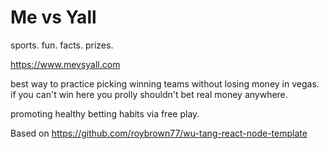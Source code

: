 # Me vs Yall

sports. fun. facts. prizes.

https://www.mevsyall.com

best way to practice picking winning teams without losing money in vegas.  if you can't win here you prolly shouldn't bet real money anywhere.

promoting healthy betting habits via free play.

Based on https://github.com/roybrown77/wu-tang-react-node-template
